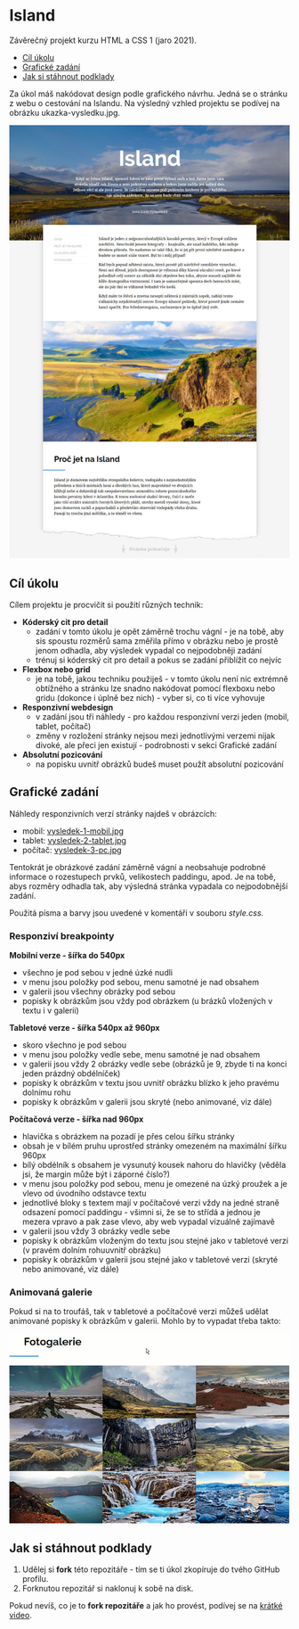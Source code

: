 # Island

Závěrečný projekt kurzu HTML a CSS 1 (jaro 2021).

- [Cíl úkolu](#Cíl-úkolu)
- [Grafické zadání](#Grafické-zadání)
- [Jak si stáhnout podklady](#Jak-si-stáhnout-podklady)

Za úkol máš nakódovat design podle grafického návrhu. Jedná se o stránku z webu o cestování na Islandu. 
Na výsledný vzhled projektu se podívej na obrázku ukazka-vysledku.jpg.

![Ukázka výsledku](./zadani/ukazka-vysledku.jpg)


## Cíl úkolu

Cílem projektu je procvičit si použití různých technik:
- **Kóderský cit pro detail**
  - zadání v tomto úkolu je opět záměrně trochu vágní - je na tobě, aby sis spoustu rozměrů sama změřila přímo v obrázku nebo je prostě jenom odhadla, aby výsledek vypadal co nejpodobněji zadání
  - trénuj si kóderský cit pro detail a pokus se zadání přiblížit co nejvíc
- **Flexbox nebo grid**
  - je na tobě, jakou techniku použiješ - v tomto úkolu není nic extrémně obtížného a stránku lze snadno nakódovat pomocí flexboxu nebo gridu (dokonce i úplně bez nich) - vyber si, co ti více vyhovuje
- **Responzivní webdesign**
  - v zadání jsou tři náhledy - pro každou responzivní verzi jeden (mobil, tablet, počítač)
  - změny v rozložení stránky nejsou mezi jednotlivými verzemi nijak divoké, ale přeci jen existují - podrobnosti v sekci Grafické zadání
- **Absolutní pozicování**
  - na popisku uvnitř obrázků budeš muset použít absolutní pozicování


## Grafické zadání

Náhledy responzivních verzí stránky najdeš v obrázcích:
- mobil: [vysledek-1-mobil.jpg](./zadani/vysledek-1-mobil.jpg)
- tablet: [vysledek-2-tablet.jpg](./vysledek-2-tablet.jpg)
- počítač: [vysledek-3-pc.jpg](./vysledek-3-pc.jpg)

Tentokrát je obrázkové zadání záměrně vágní a neobsahuje podrobné informace o rozestupech prvků, velikostech paddingu, apod. Je na tobě, abys rozměry odhadla tak, aby výsledná stránka vypadala co nejpodobnější zadání.

Použitá písma a barvy jsou uvedené v komentáři v souboru *style.css*.


### Responziví breakpointy

**Mobilní verze - šířka do 540px**
- všechno je pod sebou v jedné úzké nudli
- v menu jsou položky pod sebou, menu samotné je nad obsahem
- v galerii jsou všechny obrázky pod sebou
- popisky k obrázkům jsou vždy pod obrázkem (u brázků vložených v textu i v galerii)

**Tabletové verze - šířka 540px až 960px**
- skoro všechno je pod sebou
- v menu jsou položky vedle sebe, menu samotné je nad obsahem
- v galerii jsou vždy 2 obrázky vedle sebe (obrázků je 9, zbyde ti na konci jeden prázdný obdélníček)
- popisky k obrázkům v textu jsou uvnitř obrázku blízko k jeho pravému dolnímu rohu
- popisky k obrázkům v galerii jsou skryté (nebo animované, viz dále)

**Počítačová verze - šířka nad 960px**
- hlavička s obrázkem na pozadí je přes celou šířku stránky
- obsah je v bílém pruhu uprostřed stránky omezeném na maximální šířku 960px
- bílý obdélník s obsahem je vysunutý kousek nahoru do hlavičky (věděla jsi, že margin může být i záporné číslo?)
- v menu jsou položky pod sebou, menu je omezené na úzký proužek a je vlevo od úvodního odstavce textu
- jednotlivé bloky s textem mají v počítačové verzi vždy na jedné straně odsazení pomocí paddingu - všimni si, že se to střídá a jednou je mezera vpravo a pak zase vlevo, aby web vypadal vizuálně zajímavě
- v galerii jsou vždy 3 obrázky vedle sebe
- popisky k obrázkům vloženým do textu jsou stejné jako v tabletové verzi (v pravém dolním rohuuvnitř obrázku)
- popisky k obrázkům v galerii jsou stejné jako v tabletové verzi (skryté nebo animované, viz dále)


### Animovaná galerie

Pokud si na to troufáš, tak v tabletové a počítačové verzi můžeš udělat animované popisky k obrázkům v galerii. Mohlo by to vypadat třeba takto:

![Ukázka animované galerie](./zadani/ukazka-galerie-animace.gif)


## Jak si stáhnout podklady

1. Udělej si **fork** této repozitáře - tím se ti úkol zkopíruje do tvého GitHub profilu.
2. Forknutou repozitář si naklonuj k sobě na disk.

Pokud nevíš, co je to **fork repozitáře** a jak ho provést, podívej se na [krátké video](https://youtu.be/K7rE3jRCjD4).